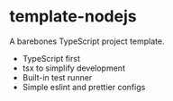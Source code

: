 # template-nodejs

A barebones TypeScript project template.

-   TypeScript first
-   tsx to simplify development
-   Built-in test runner
-   Simple eslint and prettier configs
